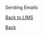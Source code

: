 Sending Emails



[Back to LIMS](https://github.com/hmislk/hmis/wiki/LIMS)

[Back](https://github.com/hmislk/hmis/wiki)

